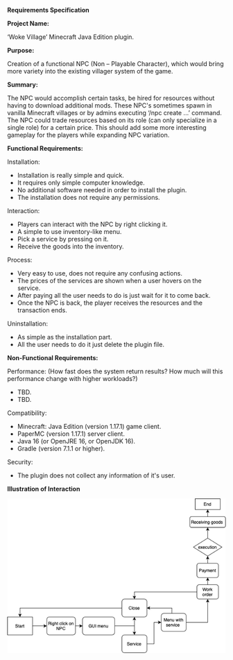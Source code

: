 ﻿**Requirements Specification**

**Project Name:**

‘Woke Village’ Minecraft Java Edition plugin.

**Purpose:**

Creation of a functional NPC (Non – Playable Character), which would bring more variety into the existing villager system of the game.

**Summary:**

The NPC would accomplish certain tasks, be hired for resources without having to download additional mods. These NPC's sometimes spawn in vanilla Minecraft villages or by admins executing ‘/npc create ...’ command. The NPC could trade resources based on its role (can only specialize in a single role) for a certain price. This should add some more interesting gameplay for the players while expanding NPC variation.

**Functional Requirements:**

Installation:

- Installation is really simple and quick.
- It requires only simple computer knowledge.
- No additional software needed in order to install the plugin.
- The installation does not require any permissions.

Interaction:

- Players can interact with the NPC by right clicking it.
- A simple to use inventory-like menu.
- Pick a service by pressing on it.
- Receive the goods into the inventory.

Process:

- Very easy to use, does not require any confusing actions.
- The prices of the services are shown when a user hovers on the service.
- After paying all the user needs to do is just wait for it to come back.
- Once the NPC is back, the player receives the resources and the transaction ends.

Uninstallation: 

- As simple as the installation part.
- All the user needs to do it just delete the plugin file.

**Non-Functional Requirements:**

Performance: (How fast does the system return results? How much will this performance change with higher workloads?)

- TBD.
- TBD.

Compatibility:

- Minecraft: Java Edition (version 1.17.1) game client.
- PaperMC (version 1.17.1) server client.
- Java 16 (or OpenJRE 16, or OpenJDK 16).
- Gradle (version 7.1.1 or higher).

Security:

- The plugin does not collect any information of it's user.

**Illustration of Interaction**

![Illustration of Interaction](doc/pictures/activityflowchart.png)


